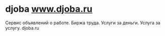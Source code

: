 # djoba www.djoba.ru
Сервис объявлений о работе.
Биржа труда. Услуги за деньги. Услуга за услугу.
djoba.ru
